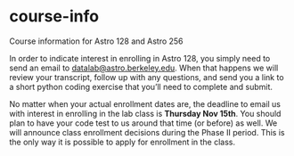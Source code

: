 # course-info
Course information for Astro 128 and Astro 256

In order to indicate interest in enrolling in Astro 128, you simply need to send an email to datalab@astro.berkeley.edu.  When that happens we will review your transcript, follow up with any questions, and send you a link to a short python coding exercise that you’ll need to complete and submit.  

No matter when your actual enrollment dates are, the deadline to email us with interest in enrolling in the lab class is **Thursday Nov 15th**.  You should plan to have your code test to us around that time (or before) as well.  We will announce class enrollment decisions during the Phase II period.  This is the only way it is possible to apply for enrollment in the class.  
